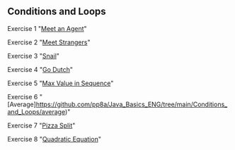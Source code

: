 ## Conditions and Loops
Exercise 1 "[Meet an Agent](https://github.com/pp8a/Java_Basics_ENG/tree/main/Conditions_and_Loops/meet-an-agent)"

Exercise 2 "[Meet Strangers](https://github.com/pp8a/Java_Basics_ENG/tree/main/Conditions_and_Loops/meet-a-stranger)"

Exercise 3 "[Snail](https://github.com/pp8a/Java_Basics_ENG/tree/main/Conditions_and_Loops/snail)"

Exercise 4 "[Go Dutch](https://github.com/pp8a/Java_Basics_ENG/tree/main/Conditions_and_Loops/go-dutch)"

Exercise 5 "[Max Value in Sequence](https://github.com/pp8a/Java_Basics_ENG/tree/main/Conditions_and_Loops/max-in-seq)"

Exercise 6 "[Average]https://github.com/pp8a/Java_Basics_ENG/tree/main/Conditions_and_Loops/average)"

Exercise 7 "[Pizza Split](https://github.com/pp8a/Java_Basics_ENG/tree/main/Conditions_and_Loops/pizza-split)"

Exercise 8 "[Quadratic Equation](https://github.com/pp8a/Java_Basics_ENG/tree/main/Conditions_and_Loops/quadratic-equation)"
